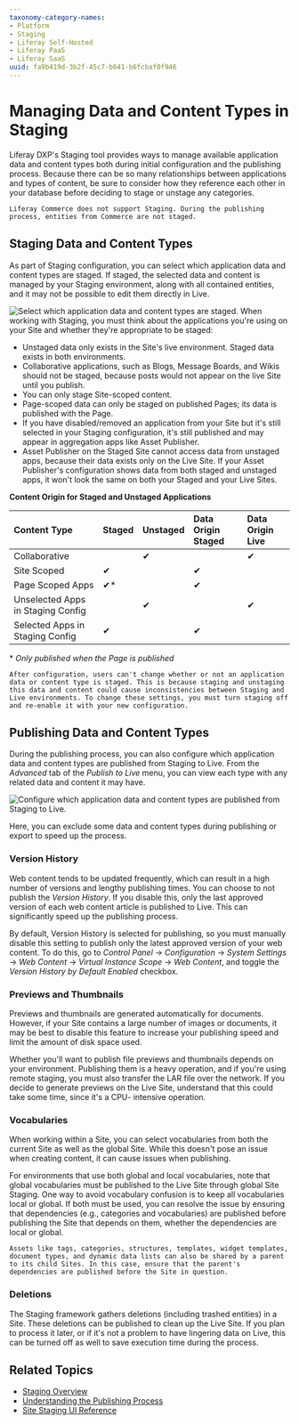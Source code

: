 ```yaml
---
taxonomy-category-names:
- Platform
- Staging
- Liferay Self-Hosted
- Liferay PaaS
- Liferay SaaS
uuid: fa9b419d-3b2f-45c7-b641-b6fcbaf0f946
---
```

# Managing Data and Content Types in Staging

Liferay DXP's Staging tool provides ways to manage available application data and content types both during initial configuration and the publishing process. Because there can be so many relationships between applications and types of content, be sure to consider how they reference each other in your database before deciding to stage or unstage any categories.

```{important}
Liferay Commerce does not support Staging. During the publishing process, entities from Commerce are not staged. 
```

## Staging Data and Content Types

As part of Staging configuration, you can select which application data and content types are staged. If staged, the selected data and content is managed by your Staging environment, along with all contained entities, and it may not be possible to edit them directly in Live.

![Select which application data and content types are staged.](./managing-data-and-content-types-in-staging/images/01.png)
When working with Staging, you must think about the applications you're using on your Site and whether they're appropriate to be staged:

* Unstaged data only exists in the Site's live environment. Staged data exists in both environments.
* Collaborative applications, such as Blogs, Message Boards, and Wikis should not be staged, because posts would not appear on the live Site until you publish.
* You can only stage Site-scoped content.
* Page-scoped data can only be staged on published Pages; its data is published with the Page.
* If you have disabled/removed an application from your Site but it's still selected in your Staging configuration, it's still published and may appear in aggregation apps like Asset Publisher.
* Asset Publisher on the Staged Site cannot access data from unstaged apps, because their data exists only on the Live Site. If your Asset Publisher's configuration shows data from both staged and unstaged apps, it won't look the same on both your Staged and your Live Sites.

**Content Origin for Staged and Unstaged Applications**

| Content Type | Staged | Unstaged | Data Origin Staged | Data Origin Live |
| :--- | :--- | :--- | :--- | :--- |
| Collaborative |  | &#10004; | | &#10004; |
| Site Scoped | &#10004; | |&#10004; |  | 
| Page Scoped Apps | &#10004;* | | &#10004; | |
| Unselected Apps in Staging Config | | &#10004; | | &#10004; |
| Selected Apps in Staging Config | &#10004; | | &#10004; | |

\* *Only published when the Page is published*

```{important}
After configuration, users can't change whether or not an application data or content type is staged. This is because staging and unstaging this data and content could cause inconsistencies between Staging and Live environments. To change these settings, you must turn staging off and re-enable it with your new configuration.
```

## Publishing Data and Content Types

During the publishing process, you can also configure which application data and content types are published from Staging to Live. From the *Advanced* tab of the *Publish to Live* menu, you can view each type with any related data and content it may have.

![Configure which application data and content types are published from Staging to Live.](./managing-data-and-content-types-in-staging/images/02.png)

Here, you can exclude some data and content types during publishing or export to speed up the process.

### Version History

Web content tends to be updated frequently, which can result in a high number of versions and lengthy publishing times. You can choose to not publish the *Version History*. If you disable this, only the last approved version of each web content article is published to Live. This can significantly speed up the publishing process.

By default, Version History is selected for publishing, so you must manually disable this setting to publish only the latest approved version of your web content. To do this, go to *Control Panel* &rarr; *Configuration* &rarr; *System Settings* &rarr; *Web Content* &rarr; *Virtual Instance Scope* &rarr; *Web Content*, and toggle the *Version History by Default Enabled* checkbox.

### Previews and Thumbnails

Previews and thumbnails are generated automatically for documents. However, if your Site contains a large number of images or documents, it may be best to disable this feature to increase your publishing speed and limit the amount of disk space used.

Whether you'll want to publish file previews and thumbnails depends on your environment. Publishing them is a heavy operation, and if you're using remote staging, you must also transfer the LAR file over the network. If you decide to generate previews on the Live Site, understand that this could take some time, since it's a CPU- intensive operation.

### Vocabularies

When working within a Site, you can select vocabularies from both the current Site as well as the global Site. While this doesn't pose an issue when creating content, it can cause issues when publishing.

For environments that use both global and local vocabularies, note that global vocabularies must be published to the Live Site through global Site Staging. One way to avoid vocabulary confusion is to keep all vocabularies local or global. If both must be used, you can resolve the issue by ensuring that dependencies (e.g., categories and vocabularies) are published before publishing the Site that depends on them, whether the dependencies are local or global.

```{note}
Assets like tags, categories, structures, templates, widget templates, document types, and dynamic data lists can also be shared by a parent to its child Sites. In this case, ensure that the parent's dependencies are published before the Site in question.
```

### Deletions

The Staging framework gathers deletions (including trashed entities) in a Site. These deletions can be published to clean up the Live Site. If you plan to process it later, or if it's not a problem to have lingering data on Live, this can be turned off as well to save execution time during the process.

## Related Topics

* [Staging Overview](../staging.md)
* [Understanding the Publishing Process](./understanding-the-publishing-process.md)
* [Site Staging UI Reference](./site-staging-ui-reference)
